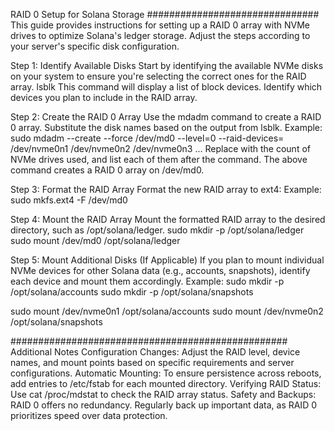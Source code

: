 RAID 0 Setup for Solana Storage
###############################
This guide provides instructions for setting up a RAID 0 array with NVMe drives to optimize Solana's ledger storage. Adjust the steps according to your server's specific disk configuration.

Step 1: Identify Available Disks
Start by identifying the available NVMe disks on your system to ensure you're selecting the correct ones for the RAID array.
lsblk
This command will display a list of block devices. Identify which devices you plan to include in the RAID array.

Step 2: Create the RAID 0 Array
Use the mdadm command to create a RAID 0 array. Substitute the disk names based on the output from lsblk.
Example:
sudo mdadm --create --force /dev/md0 --level=0 --raid-devices=<number of devices> /dev/nvme0n1 /dev/nvme0n2 /dev/nvme0n3 ...
Replace <number of devices> with the count of NVMe drives used, and list each of them after the command. The above command creates a RAID 0 array on /dev/md0.

Step 3: Format the RAID Array
Format the new RAID array to ext4:
Example:
sudo mkfs.ext4 -F /dev/md0

Step 4: Mount the RAID Array
Mount the formatted RAID array to the desired directory, such as /opt/solana/ledger.
sudo mkdir -p /opt/solana/ledger
sudo mount /dev/md0 /opt/solana/ledger

Step 5: Mount Additional Disks (If Applicable)
If you plan to mount individual NVMe devices for other Solana data (e.g., accounts, snapshots), identify each device and mount them accordingly.
Example:
sudo mkdir -p /opt/solana/accounts
sudo mkdir -p /opt/solana/snapshots

sudo mount /dev/nvme0n1 /opt/solana/accounts
sudo mount /dev/nvme0n2 /opt/solana/snapshots

##################################################
Additional Notes
Configuration Changes: Adjust the RAID level, device names, and mount points based on specific requirements and server configurations.
Automatic Mounting: To ensure persistence across reboots, add entries to /etc/fstab for each mounted directory.
Verifying RAID Status: Use cat /proc/mdstat to check the RAID array status.
Safety and Backups: RAID 0 offers no redundancy. Regularly back up important data, as RAID 0 prioritizes speed over data protection.